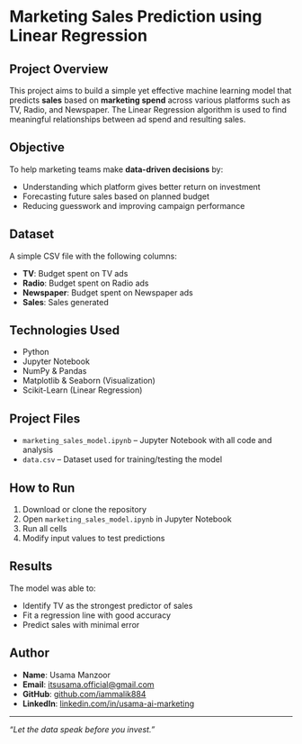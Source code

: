 # Marketing Sales Prediction using Linear Regression

## Project Overview
This project aims to build a simple yet effective machine learning model that predicts **sales** based on **marketing spend** across various platforms such as TV, Radio, and Newspaper. The Linear Regression algorithm is used to find meaningful relationships between ad spend and resulting sales.

## Objective
To help marketing teams make **data-driven decisions** by:
- Understanding which platform gives better return on investment
- Forecasting future sales based on planned budget
- Reducing guesswork and improving campaign performance

## Dataset
A simple CSV file with the following columns:
- **TV**: Budget spent on TV ads
- **Radio**: Budget spent on Radio ads
- **Newspaper**: Budget spent on Newspaper ads
- **Sales**: Sales generated

## Technologies Used
- Python
- Jupyter Notebook
- NumPy & Pandas
- Matplotlib & Seaborn (Visualization)
- Scikit-Learn (Linear Regression)

## Project Files
- `marketing_sales_model.ipynb` – Jupyter Notebook with all code and analysis
- `data.csv` – Dataset used for training/testing the model

## How to Run
1. Download or clone the repository
2. Open `marketing_sales_model.ipynb` in Jupyter Notebook
3. Run all cells
4. Modify input values to test predictions

## Results
The model was able to:
- Identify TV as the strongest predictor of sales
- Fit a regression line with good accuracy
- Predict sales with minimal error

## Author
- **Name**: Usama Manzoor  
- **Email**: itsusama.official@gmail.com  
- **GitHub**: [github.com/iammalik884](https://github.com/iammalik884)  
- **LinkedIn**: [linkedin.com/in/usama-ai-marketing](https://www.linkedin.com/in/usama-ai-marketing/)

---

*“Let the data speak before you invest.”*
